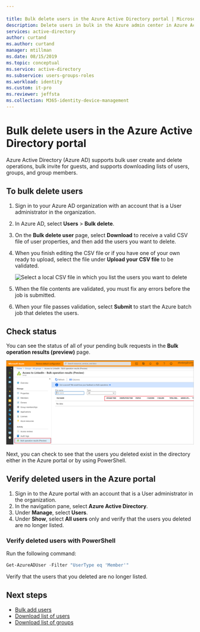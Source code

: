 ```yaml
---

title: Bulk delete users in the Azure Active Directory portal | Microsoft Docs
description: Delete users in bulk in the Azure admin center in Azure Active Directory 
services: active-directory 
author: curtand
ms.author: curtand
manager: mtillman
ms.date: 08/15/2019
ms.topic: conceptual
ms.service: active-directory
ms.subservice: users-groups-roles
ms.workload: identity
ms.custom: it-pro
ms.reviewer: jeffsta
ms.collection: M365-identity-device-management
---
```


# Bulk delete users in the Azure Active Directory portal

Azure Active Directory (Azure AD) supports bulk user create and delete operations, bulk invite for guests, and supports downloading lists of users, groups, and group members.

## To bulk delete users

1. Sign in to your Azure AD organization with an account that is a User administrator in the organization.
1. In Azure AD, select **Users** > **Bulk delete**.
1. On the **Bulk delete user** page, select **Download** to receive a valid CSV file of user properties, and then add the users you want to delete.
1. When you finish editing the CSV file or if you have one of your own ready to upload, select the file under **Upload your CSV file** to be validated.

   ![Select a local CSV file in which you list the users you want to delete](./media/users-bulk-delete/upload-button.png)

1. When the file contents are validated, you must fix any errors before the job is submitted.
1. When your file passes validation, select **Submit** to start the Azure batch job that deletes the users.

## Check status

You can see the status of all of your pending bulk requests in the **Bulk operation results (preview)** page.

   ![Check upload status in the Bulk Operations Results page](./media/users-bulk-delete/bulk-center.png)

Next, you can check to see that the users you deleted exist in the directory either in the Azure portal or by using PowerShell.

## Verify deleted users in the Azure portal

1. Sign in to the Azure portal with an account that is a User administrator in the organization.
1. In the navigation pane, select **Azure Active Directory**.
1. Under **Manage**, select **Users**.
1. Under **Show**, select **All users** only and verify that the users you deleted are no longer listed.

### Verify deleted users with PowerShell

Run the following command:

``` PowerShell
Get-AzureADUser -Filter "UserType eq 'Member'"
```

Verify that the users that you deleted are no longer listed.

## Next steps

- [Bulk add users](users-bulk-add.md)
- [Download list of users](users-bulk-download.md)
- [Download list of groups](groups-bulk-download.md)

